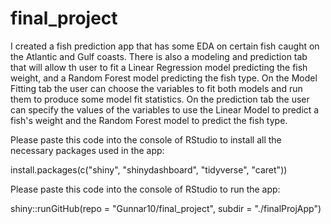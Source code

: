# final_project  

I created a fish prediction app that has some EDA on certain fish caught on the Atlantic and Gulf coasts. There is also a modeling and prediction tab that will allow th user to fit a Linear Regression model predicting the fish weight, and a Random Forest model predicting the fish type.  On the Model Fitting tab the user can choose the variables to fit both models and run them to produce some model fit statistics. On the prediction tab the user can specify the values of the variables to use the Linear Model to predict a fish's weight and the Random Forest model to predict the fish type.

Please paste this code into the console of RStudio to install all the necessary packages used in the app:  

install.packages(c("shiny", "shinydashboard", "tidyverse", "caret"))

Please paste this code into the console of RStudio to run the app:  

shiny::runGitHub(repo = "Gunnar10/final_project", subdir = "./finalProjApp")